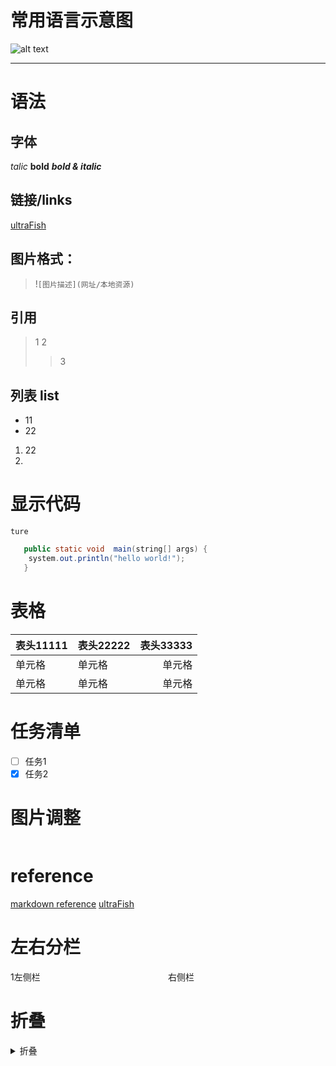 # 常用语言示意图
![alt text](guidelines.png)

---
# 语法
## 字体
  *talic*
  **bold**
  ***bold & italic***
## 链接/links
  [ultraFish](https://ultrafish.io/post/take-note-by-markdown/)
## 图片格式：
  > !`[图片描述](网址/本地资源)`
## 引用
  > 1
  > 2
  >> 3
## 列表 list
  - 11
  - 22
  1. 22
  2. 
# 显示代码
`ture`
``` java
   public static void  main(string[] args) {
    system.out.println("hello world!");
   }
```
# 表格
| 表头11111 | 表头22222 | 表头33333 |
| ------- | :------ | ------: |
| 单元格     | 单元格     |     单元格 |
| 单元格     | 单元格     |     单元格 |
# 任务清单
 - [ ] 任务1
 - [x] 任务2

# 图片调整
<img scr="![alt text](../assets/guidelines.png)" width="50%"></img>
# reference
[markdown reference](https://commonmark.org/help/)
[ultraFish](https://ultrafish.io/post/take-note-by-markdown/)

# 左右分栏
<div style = "display: flex;">
  <div style="width: 50%">
  1左侧栏
  </div>
  <div stlye="width:50%">
  右侧栏
  </div>
</div>

# 折叠
<details>
<summary>折叠</summary>
xxx
</details>
